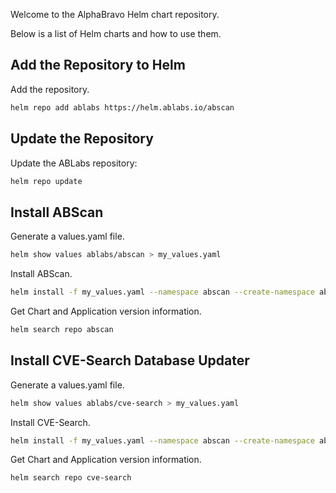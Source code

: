 Welcome to the AlphaBravo Helm chart repository.

Below is a list of Helm charts and how to use them.

## Add the Repository to Helm
Add the repository.

```bash
helm repo add ablabs https://helm.ablabs.io/abscan
```

## Update the Repository
Update the ABLabs repository:

```bash
helm repo update
```

## Install ABScan
Generate a values.yaml file.

```bash
helm show values ablabs/abscan > my_values.yaml
```

Install ABScan.

```bash
helm install -f my_values.yaml --namespace abscan --create-namespace abscan ablabs/abscan
```

Get Chart and Application version information.

```bash
helm search repo abscan
```

## Install CVE-Search Database Updater
Generate a values.yaml file.

```bash
helm show values ablabs/cve-search > my_values.yaml
```

Install CVE-Search.

```bash
helm install -f my_values.yaml --namespace abscan --create-namespace abscan ablabs/cve-search
```

Get Chart and Application version information.

```bash
helm search repo cve-search
```